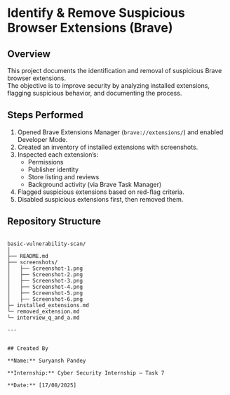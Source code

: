 # Identify & Remove Suspicious Browser Extensions (Brave)

## Overview
This project documents the identification and removal of suspicious Brave browser extensions.  
The objective is to improve security by analyzing installed extensions, flagging suspicious behavior, and documenting the process.

## Steps Performed
1. Opened Brave Extensions Manager (`brave://extensions/`) and enabled Developer Mode.
2. Created an inventory of installed extensions with screenshots.
3. Inspected each extension’s:
   - Permissions
   - Publisher identity
   - Store listing and reviews
   - Background activity (via Brave Task Manager)
4. Flagged suspicious extensions based on red-flag criteria.
5. Disabled suspicious extensions first, then removed them.

## Repository Structure
```

basic-vulnerability-scan/
│
├── README.md             
├── screenshots/                 
│   ├── Screenshot-1.png
│   ├── Screenshot-2.png
│   ├── Screenshot-3.png
│   ├── Screenshot-4.png
│   ├── Screenshot-5.png
│   ├── Screenshot-6.png
├─ installed_extensions.md
└─ removed_extension.md
└─ interview_q_and_a.md

---


## Created By

**Name:** Suryansh Pandey

**Internship:** Cyber Security Internship – Task 7 

**Date:** [17/08/2025]
